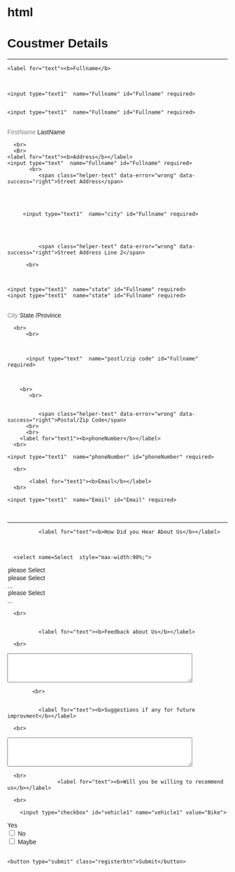 # html
<!DOCTYPE html>
<html>
<head>
<meta name="viewport" content="width=device-width, initial-scale=1">
<style>
body {
  font-family: Arial, Helvetica, sans-serif;
 }

* {
  box-sizing: border-box;
}

/* Add padding to containers */
.container {
  padding: 16px;
  background-color: white;
}

/* Full-width input fields */
input[type=text1]{
  width: 30%;
  padding: 15px;
  margin: 5px 0 22px 0;
  display: inline-block;
  border: none;
  background: #f1f1f1;
}
    
    
    textarea#w3review{
        
         width: 50%;
  padding: 15px;
  margin: 5px 0 22px 0;
  display: inline-block;
  border: none;
  background: #f1f1f1; 
    }
    select{
        
     width: 50%;
  padding: 15px;
  margin: 5px 0 22px 0;
  display: inline-block;
  border: none;
  background: #f1f1f1;
}
    
    
    input[type=text]{
  width: 100%;
  padding: 15px;
  margin: 5px 0 22px 0;
  display: inline-block;
  border: none;
  background: #f1f1f1;
}
    
    
    
    
    input[type=password] {
  width: 100%;
  padding: 15px;
  margin: 5px 0 22px 0;
  display: inline-block;
  border: none;
  background: #f1f1f1;
}

input[type=text]:focus, input[type=password]:focus {
  background-color: #ddd;
  outline: none;
}

/* Overwrite default styles of hr */
hr {
  border: 1px solid #f1f1f1;
  margin-bottom: 25px;
}

/* Set a style for the submit button */
.registerbtn {
  background-color: #4CAF50;
  color: white;
  padding: 16px 20px;
  margin: 8px 0;
  border: none;
  cursor: pointer;
  width: 100%;
  opacity: 0.9;
}

.registerbtn:hover {
  opacity: 1;
}

 a {
  color: dodgerblue;
}

 
.signin {
  background-color: #f1f1f1;
  text-align: center;
}
    
    
 span.helper-text1 {
    margin-left: 30.5em;
     color: gray;
}
   span.helper-text {
     color: gray;
       }
    
</style>
</head>
<body>

<form action="/action_page.php">
  <div class="container">
    <h1>Coustmer Details</h1>
     <hr>
   
      
      
    <label for="text"><b>Fullname</b>
 
 </label>
      <br>
      
    <input type="text1"  name="Fullname" id="Fullname" required>
       

    <input type="text1"  name="Fullname" id="Fullname" required>
 <br>
              <span class="helper-text" data-error="wrong" data-success="right">FirstName</span>  
             <span class="helper-text1" data-error="wrong" data-success="right">LastName</span>

      <br>
      <Br>
    <label for="text"><b>Address</b></label>
    <input type="text"  name="Fullname" id="Fullname" required>
           <br>
              <span class="helper-text" data-error="wrong" data-success="right">Street Address</span>  
<br>
        <br>

      
         <input type="text1"  name="city" id="Fullname" required>
  <br>
           <br>
 
          
              <span class="helper-text" data-error="wrong" data-success="right">Street Address Line 2</span>  
          
          <br>
          
          
          
    <input type="text1"  name="state" id="Fullname" required>
    <input type="text1"  name="state" id="Fullname" required>
 <br>
              <span class="helper-text" data-error="wrong" data-success="right">City </span>  
             <span class="helper-text1" data-error="wrong" data-success="right">State /Province</span>

      <br>
          <br>
          
          
     
          <input type="text"  name="postl/zip code" id="Fullname" required>

          
          
        <br>
           <br>
 
          
              <span class="helper-text" data-error="wrong" data-success="right">Postal/Zip Code</span>  
          <br>
          <br>
        <label for="text1"><b>phoneNumber</b></label>
      <br>
      
    <input type="text1"  name="phoneNumber" id="phoneNumber" required>
 
      <br>
      
           <label for="text1"><b>Email</b></label>
      <br>
      
    <input type="text1"  name="Email" id="Email" required>
  <br>
      <hr>
      
              <label for="text"><b>How Did you Hear About Us</b></label>
<br>
      
      <select name=Select  style="max-width:90%;">
 <option value=af>please Select</option>
 <option value=af>please Select</option>
 ...
 <option value=af>please Select</option>
 ...
</select>
      
      <br>
      
      
              <label for="text"><b>Feedback about Us</b></label>
      
      <br>
      
<textarea id="w3review" name="w3review" rows="4" cols="50">
   </textarea>
      
      
      
      
            <br>
      
      
              <label for="text"><b>Suggestions if any for future improvment</b></label>
      
      <br>
      
<textarea id="w3review" name="w3review" rows="4" cols="50">
   </textarea>
      
      
      <br>
                    <label for="text"><b>Will you be willing to recommend us</b></label>

      <br>
      
        <input type="checkbox" id="vehicle1" name="vehicle1" value="Bike">
  <label for="vehicle1"> Yes</label><br>
  <input type="checkbox" id="vehicle2" name="vehicle2" value="Car">
  <label for="vehicle2"> No</label><br>
  <input type="checkbox" id="vehicle3" name="vehicle3" value="Boat">
  <label for="vehicle3"> Maybe</label><br><br>
      
    <button type="submit" class="registerbtn">Submit</button>
  </div>
  
  
    
    
</form>

</body>
</html>

